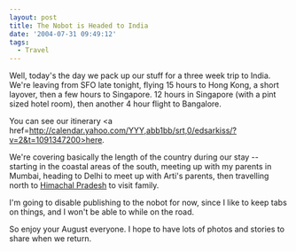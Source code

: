 ```yaml
---
layout: post
title: The Nobot is Headed to India
date: '2004-07-31 09:49:12'
tags:
  - Travel
---
```


Well, today's the day we pack up our stuff for a three
week trip to India. We're leaving from SFO late
tonight, flying 15 hours to Hong Kong, a short
layover, then a few hours to Singapore. 12 hours in
Singapore (with a pint sized hotel room), then another
4 hour flight to Bangalore.

You can see our itinerary <a
href=http://calendar.yahoo.com/YYY,abb1bb/srt,0/edsarkiss/?v=2&t=1091347200>here</a>.

We're covering basically the length of the country
during our stay -- starting in the coastal areas of
the south, meeting up with my parents in Mumbai,
heading to Delhi to meet up with Arti's parents, then
travelling north to <a
href=http://www.123himachal.com/prbali_teagarden.jpg>Himachal
Pradesh</a> to visit family.

I'm going to disable publishing to the nobot for now,
since I like to keep tabs on things, and I won't be
able to while on the road.

So enjoy your August everyone. I hope to have lots of
photos and stories to share when we return.
